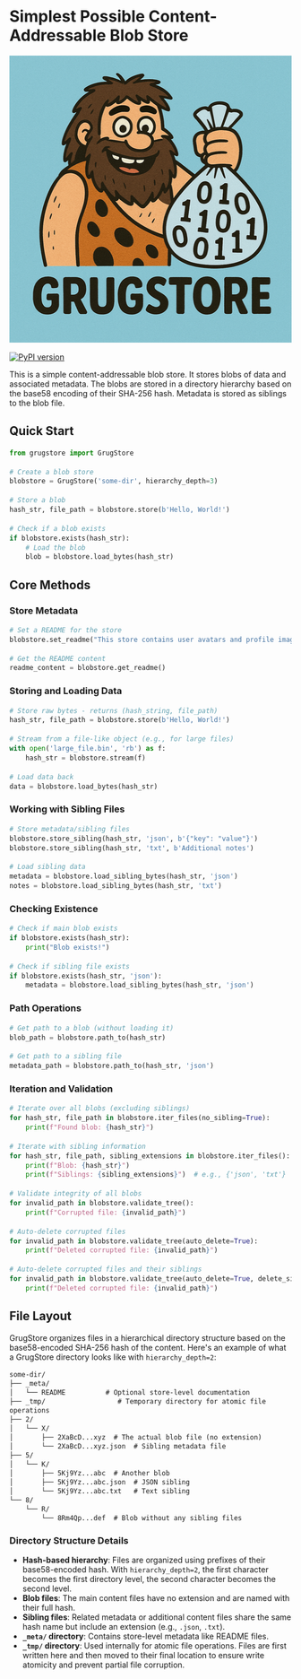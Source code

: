 # Simplest Possible Content-Addressable Blob Store

<p align="center">
  <img src="grugstore.png" alt="GrugStore Logo" width="512" height="512">
</p>

[![PyPI version](https://img.shields.io/pypi/v/grugstore.svg)](https://pypi.org/project/grugstore/)

This is a simple content-addressable blob store. It stores blobs of data and
associated metadata. The blobs are stored in a directory hierarchy based on the
base58 encoding of their SHA-256 hash. Metadata is stored as siblings to
the blob file. 

## Quick Start

```python
from grugstore import GrugStore

# Create a blob store
blobstore = GrugStore('some-dir', hierarchy_depth=3)

# Store a blob
hash_str, file_path = blobstore.store(b'Hello, World!')

# Check if a blob exists
if blobstore.exists(hash_str):
    # Load the blob
    blob = blobstore.load_bytes(hash_str)
```

## Core Methods

### Store Metadata

```python
# Set a README for the store
blobstore.set_readme("This store contains user avatars and profile images")

# Get the README content
readme_content = blobstore.get_readme()
```

### Storing and Loading Data

```python
# Store raw bytes - returns (hash_string, file_path)
hash_str, file_path = blobstore.store(b'Hello, World!')

# Stream from a file-like object (e.g., for large files)
with open('large_file.bin', 'rb') as f:
    hash_str = blobstore.stream(f)

# Load data back
data = blobstore.load_bytes(hash_str)
```

### Working with Sibling Files

```python
# Store metadata/sibling files
blobstore.store_sibling(hash_str, 'json', b'{"key": "value"}')
blobstore.store_sibling(hash_str, 'txt', b'Additional notes')

# Load sibling data
metadata = blobstore.load_sibling_bytes(hash_str, 'json')
notes = blobstore.load_sibling_bytes(hash_str, 'txt')
```

### Checking Existence

```python
# Check if main blob exists
if blobstore.exists(hash_str):
    print("Blob exists!")

# Check if sibling file exists
if blobstore.exists(hash_str, 'json'):
    metadata = blobstore.load_sibling_bytes(hash_str, 'json')
```

### Path Operations

```python
# Get path to a blob (without loading it)
blob_path = blobstore.path_to(hash_str)

# Get path to a sibling file
metadata_path = blobstore.path_to(hash_str, 'json')
```

### Iteration and Validation

```python
# Iterate over all blobs (excluding siblings)
for hash_str, file_path in blobstore.iter_files(no_sibling=True):
    print(f"Found blob: {hash_str}")

# Iterate with sibling information
for hash_str, file_path, sibling_extensions in blobstore.iter_files():
    print(f"Blob: {hash_str}")
    print(f"Siblings: {sibling_extensions}")  # e.g., {'json', 'txt'}

# Validate integrity of all blobs
for invalid_path in blobstore.validate_tree():
    print(f"Corrupted file: {invalid_path}")

# Auto-delete corrupted files
for invalid_path in blobstore.validate_tree(auto_delete=True):
    print(f"Deleted corrupted file: {invalid_path}")

# Auto-delete corrupted files and their siblings
for invalid_path in blobstore.validate_tree(auto_delete=True, delete_siblings=True):
    print(f"Deleted corrupted file: {invalid_path}")
```

## File Layout

GrugStore organizes files in a hierarchical directory structure based on the base58-encoded SHA-256 hash of the content. Here's an example of what a GrugStore directory looks like with `hierarchy_depth=2`:

```
some-dir/
├── _meta/
│   └── README          # Optional store-level documentation
├── _tmp/                  # Temporary directory for atomic file operations
├── 2/
│   └── X/
│       ├── 2XaBcD...xyz  # The actual blob file (no extension)
│       └── 2XaBcD...xyz.json  # Sibling metadata file
├── 5/
│   └── K/
│       ├── 5Kj9Yz...abc  # Another blob
│       ├── 5Kj9Yz...abc.json  # JSON sibling
│       └── 5Kj9Yz...abc.txt   # Text sibling
└── 8/
    └── R/
        └── 8Rm4Qp...def  # Blob without any sibling files
```

### Directory Structure Details

- **Hash-based hierarchy**: Files are organized using prefixes of their base58-encoded hash. With `hierarchy_depth=2`, the first character becomes the first directory level, the second character becomes the second level.
- **Blob files**: The main content files have no extension and are named with their full hash.
- **Sibling files**: Related metadata or additional content files share the same hash name but include an extension (e.g., `.json`, `.txt`).
- **`_meta/` directory**: Contains store-level metadata like README files.
- **`_tmp/` directory**: Used internally for atomic file operations. Files are first written here and then moved to their final location to ensure write atomicity and prevent partial file corruption.

